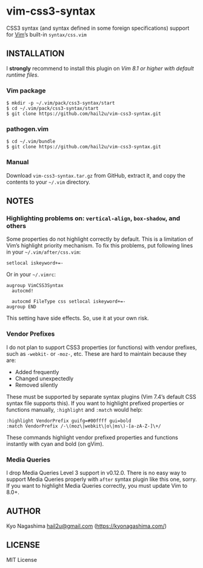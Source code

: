 vim-css3-syntax
===============

CSS3 syntax (and syntax defined in some foreign specifications) support for
[Vim][1]’s built-in `syntax/css.vim`


INSTALLATION
------------

I **strongly** recommend to install this plugin on *Vim 8.1 or higher with
default runtime files*.


### Vim package

    $ mkdir -p ~/.vim/pack/css3-syntax/start
    $ cd ~/.vim/pack/css3-syntax/start
    $ git clone https://github.com/hail2u/vim-css3-syntax.git


### pathogen.vim

    $ cd ~/.vim/bundle
    $ git clone https://github.com/hail2u/vim-css3-syntax.git


### Manual

Download `vim-css3-syntax.tar.gz` from GitHub, extract it, and copy the contents
to your `~/.vim` directory.


NOTES
-----

### Highlighting problems on: `vertical-align`, `box-shadow`, and others

Some properties do not highlight correctly by default. This is a limitation of
Vim’s highlight priority mechanism. To fix this problems, put following lines
in your `~/.vim/after/css.vim`:

    setlocal iskeyword+=-

Or in your `~/.vimrc`:

    augroup VimCSS3Syntax
      autocmd!

      autocmd FileType css setlocal iskeyword+=-
    augroup END

This setting have side effects. So, use it at your own risk.


### Vendor Prefixes

I do not plan to support CSS3 properties (or functions) with vendor prefixes,
such as `-webkit-` or `-moz-`, etc. These are hard to maintain because they are:

  * Added frequently
  * Changed unexpectedly
  * Removed silently

These must be supported by separate syntax plugins (Vim 7.4’s default CSS
syntax file supports this). If you want to highlight prefixed properties or
functions manually, `:highlight` and `:match` would help:

    :highlight VendorPrefix guifg=#00ffff gui=bold
    :match VendorPrefix /-\(moz\|webkit\|o\|ms\)-[a-zA-Z-]\+/

These commands highlight vendor prefixed properties and functions instantly with
cyan and bold (on gVim).


### Media Queries

I drop Media Queries Level 3 support in v0.12.0. There is no easy way to support
Media Queries properly with `after` syntax plugin like this one, sorry. If you
want to highlight Media Queries correctly, you must update Vim to 8.0+.


AUTHOR
------

Kyo Nagashima <hail2u@gmail.com> (https://kyonagashima.com/)


LICENSE
-------

MIT License


[1]: http://www.vim.org/
